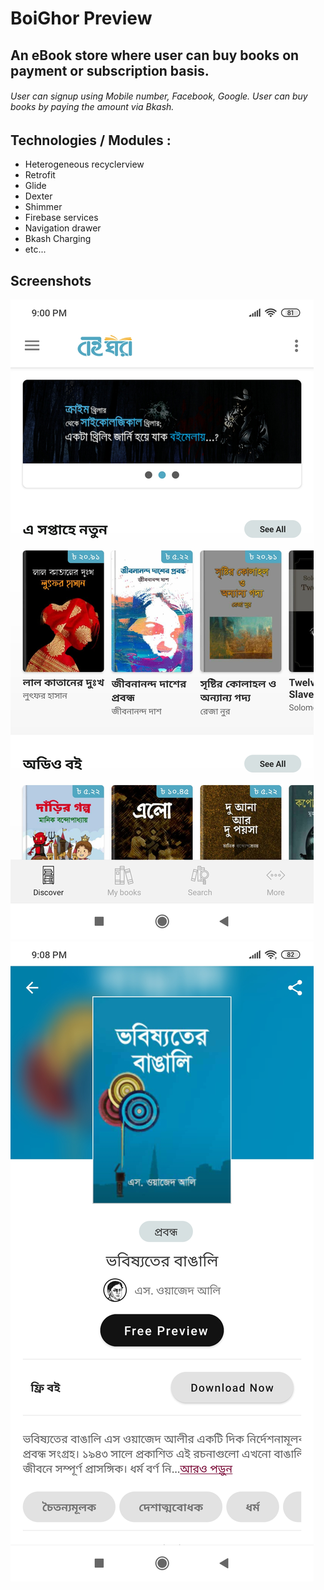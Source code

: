 # BoiGhor Preview
## An eBook store where user can buy books on payment or subscription basis.

###### User can signup using Mobile number, Facebook, Google. User can buy books by paying the amount via Bkash.

## Technologies / Modules : 
* Heterogeneous recyclerview
* Retrofit
* Glide
* Dexter
* Shimmer
* Firebase services
* Navigation drawer
* Bkash Charging
* etc... 

## Screenshots

<img src="./1.jpg">
<img src="./2.jpg">
